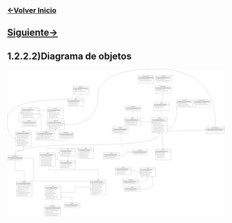 ### [<-Volver Inicio](README.md)
## [Siguiente->](1.2.2.3.md)
## 1.2.2.2)Diagrama de objetos
![](1.2.2.3.img.png)
